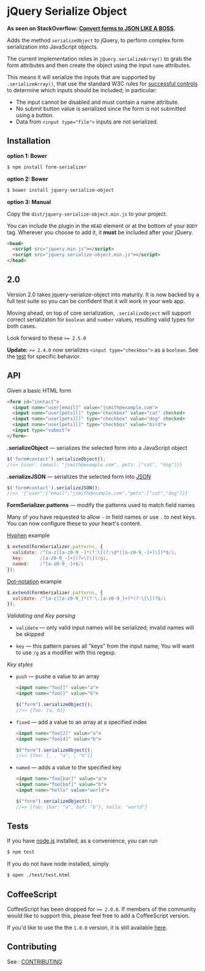 jQuery Serialize Object
=======================

**As seen on StackOverflow: [Convert forms to JSON LIKE A BOSS][SO].**

Adds the method `serializeObject` to jQuery, to perform complex form
serialization into JavaScript objects.

The current implementation relies in `jQuery.serializeArray()` to grab the form
attributes and then create the object using the input `name` attributes.

This means it will serialize the inputs that are supported by
`.serializeArray()`, that use the standard W3C rules for [successful controls][w3c_controls]
to determine which inputs should be included; in particular:

* The input cannot be disabled and must contain a name attribute.
* No submit button value is serialized since the form is not submitted using a button.
* Data from `<input type="file">` inputs are not serialized.


Installation
------------

**option 1: Bower**

```sh
$ npm install form-serializer
```

**option 2: Bower**

```sh
$ bower install jquery-serialize-object
```

**option 3: Manual**

Copy the `dist/jquery-serialize-object.min.js` to your project.

You can include the plugin in the `HEAD` element or at the bottom of your `BODY`
tag. Wherever you choose to add it, it **must** be included after your jQuery.

```html
<head>
  <script src="jquery.min.js"></script>
  <script src="jquery.serialize-object.min.js"></script>
</head>
```

2.0
---

Version 2.0 takes jquery-serialize-object into maturity. It is now backed by a
full test suite so you can be confident that it will work in your web app.

Moving ahead, on top of core serialization, `.serializeObject` will support
correct serializaton for `boolean` and `number` values, resulting valid types
for both cases.

Look forward to these `>= 2.5.0`

**Update:** `>= 2.4.0` now serializes `<input type="checkbox">` as a `boolean`. See
the [test][boolean] for specific behavior.


API
---

Given a basic HTML form

```html
<form id="contact">
  <input name="user[email]" value="jsmith@example.com">
  <input name="user[pets][]" type="checkbox" value="cat" checked>
  <input name="user[pets][]" type="checkbox" value="dog" checked>
  <input name="user[pets][]" type="checkbox" value="bird">
  <input type="submit">
</form>
```

**.serializeObject** &mdash; serializes the selected form into a JavaScript object

```js
$('form#contact').serializeObject();
//=> {user: {email: "jsmith@example.com", pets: ["cat", "dog"]}}
```

**.serializeJSON** &mdash; serializes the selected form into [JSON][json]

```js
$('form#contact').serializeJSON();
//=> '{"user":{"email":"jsmith@example.com","pets":["cat","dog"]}}'
```

**FormSerializer.patterns** &mdash; modify the patterns used to match field
names

Many of you have requested to allow `-` in field names or use `.` to nest keys.
You can now configure these to your heart's content.

[Hyphen][dash-notation] example

```js
$.extend(FormSerializer.patterns, {
  validate: /^[a-z][a-z0-9_-]*(?:\[(?:\d*|[a-z0-9_-]+)\])*$/i,
  key:      /[a-z0-9_-]+|(?=\[\])/gi,
  named:    /^[a-z0-9_-]+$/i
});
```

[Dot-notation][dot-notation] example

```js
$.extend(FormSerializer.patterns, {
  validate: /^[a-z][a-z0-9_]*(?:\.[a-z0-9_]+)*(?:\[\])?$/i
});
```

*Validating and Key parsing*

* `validate` &mdash; only valid input names will be serialized; invalid names
  will be skipped

* `key` &mdash; this pattern parses all "keys" from the input name; You will
  want to use `/g` as a modifier with this regexp.

*Key styles*

* `push` &mdash; pushe a value to an array

  ```html
  <input name="foo[]" value="a">
  <input name="foo[]" value="b">
  ```

  ```js
  $("form").serializeObject();
  //=> {foo: [a, b]}
  ```

* `fixed` &mdash; add a value to an array at a specified index

  ```html
  <input name="foo[2]" value="a">
  <input name="foo[4]" value="b">
  ```

  ```js
  $("form").serializeObject();
  //=> {foo: [, , "a", , "b"]}
  ```

* `named` &mdash; adds a value to the specified key

  ```html
  <input name="foo[bar]" value="a">
  <input name="foo[bof]" value="b">
  <input name="hello" value="world">
  ```

  ```js
  $("form").serializeObject();
  //=> {foo: {bar: "a", bof: "b"}, hello: "world"}
  ```

Tests
-----

If you have [node.js][node] installed, as a convenience, you can run

```sh
$ npm test
```

If you do not have node installed, simply

```sh
$ open ./test/test.html
```


CoffeeScript
------------

CoffeeScript has been dropped for `>= 2.0.0`. If members of the community would
like to support this, please feel free to add a CoffeeScript version.

If you'd like to use the the `1.0.0` version, it is still available [here][legacy].


Contributing
------------

See : [CONTRIBUTING](./CONTRIBUTING.md)

[SO]: http://stackoverflow.com/a/8407771/184600
[w3c_controls]: http://www.w3.org/TR/html401/interact/forms.html#h-17.13.2
[json]: http://json.org
[node]: http://nodejs.org
[legacy]: https://github.com/macek/jquery-serialize-object/releases/tag/1.0.0
[dash-notation]: https://github.com/macek/jquery-serialize-object/issues/6
[dot-notation]: https://github.com/macek/jquery-serialize-object/issues/4
[boolean]: https://github.com/macek/jquery-serialize-object/blob/master/test/integration/encode-test.js
